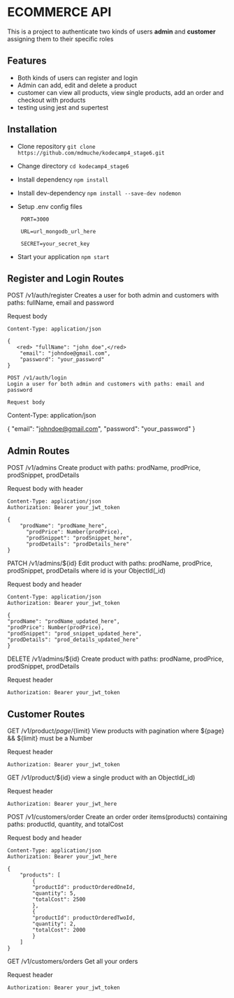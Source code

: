 # ECOMMERCE API

This is a project to authenticate two kinds of users **admin** and **customer** assigning them to their specific roles

## Features

- Both kinds of users can register and login
- Admin can add, edit and delete a product
- customer can view all products, view single products, add an order and checkout with products
- testing using jest and supertest

## Installation

- Clone repository
  `git clone https://github.com/mdmuche/kodecamp4_stage6.git`

- Change directory
  `cd kodecamp4_stage6`

- Install dependency
  `npm install`

- Install dev-dependency
  `npm install --save-dev nodemon`

- Setup .env config files

  ```
   PORT=3000

   URL=url_mongodb_url_here

   SECRET=your_secret_key
  ```

- Start your application
  `npm start`

## Register and Login Routes

POST /v1/auth/register
Creates a user for both admin and customers with paths: fullName, email and password

Request body

```
Content-Type: application/json

{
   <red> "fullName": "john doe",</red>
    "email": "johndoe@gmail.com",
    "password": "your_password"
}

POST /v1/auth/login
Login a user for both admin and customers with paths: email and password

Request body
```

Content-Type: application/json

{
"email": "johndoe@gmail.com",
"password": "your_password"
}

## Admin Routes

POST /v1/admins
Create product with paths: prodName, prodPrice, prodSnippet, prodDetails

Request body with header

```
Content-Type: application/json
Authorization: Bearer your_jwt_token

{
    "prodName": "prodName_here",
      "prodPrice": Number(prodPrice),
      "prodSnippet": "prodSnippet_here",
      "prodDetails": "prodDetails_here"
}
```

PATCH /v1/admins/${id}
Edit product with paths: prodName, prodPrice, prodSnippet, prodDetails where id is your ObjectId(\_id)

Request body and header

```
Content-Type: application/json
Authorization: Bearer your_jwt_token

{
"prodName": "prodName_updated_here",
"prodPrice": Number(prodPrice),
"prodSnippet": "prod_snippet_updated_here",
"prodDetails": "prod_details_updated_here"
}
```

DELETE /v1/admins/${id}
Create product with paths: prodName, prodPrice, prodSnippet, prodDetails

Request header

```
Authorization: Bearer your_jwt_token
```

## Customer Routes

GET /v1/product/${page}/${limit}
View products with pagination where ${page} && ${limit} must be a Number

Request header

```
Authorization: Bearer your_jwt_token
```

GET /v1/product/${id}
view a single product with an ObjectId(\_id)

Request header

```
Authorization: Bearer your_jwt_here
```

POST /v1/customers/order
Create an order order items(products) containing paths: productId, quantity, and totalCost

Request body and header

```
Content-Type: application/json
Authorization: Bearer your_jwt_here

{
    "products": [
        {
        "productId": productOrderedOneId,
        "quantity": 5,
        "totalCost": 2500
        },
        {
        "productId": productOrderedTwoId,
        "quantity": 2,
        "totalCost": 2000
        }
    ]
}
```

GET /v1/customers/orders
Get all your orders

Request header

```
Authorization: Bearer your_jwt_token
```
